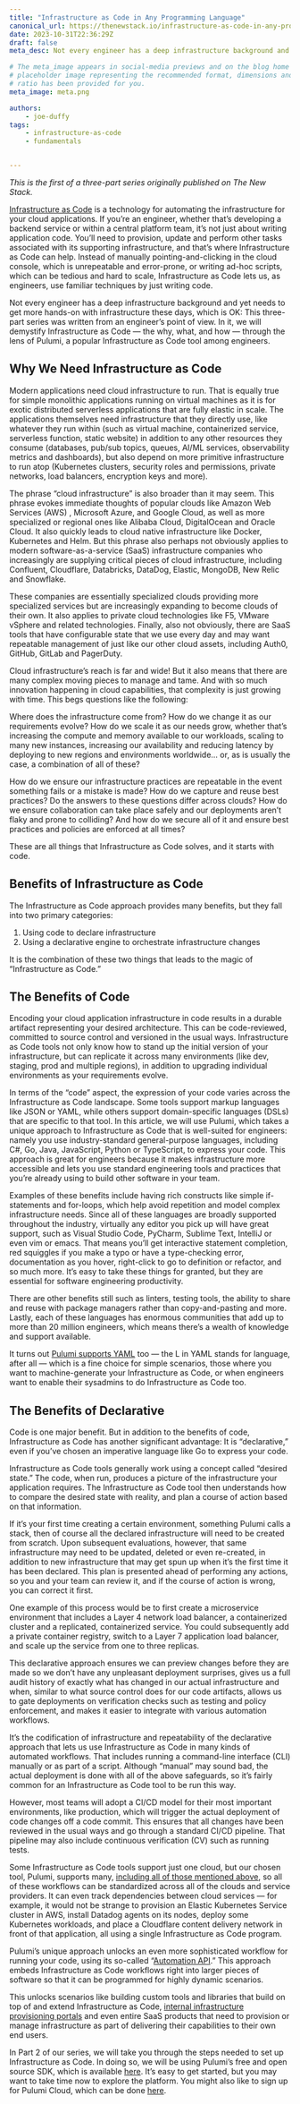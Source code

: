 ```yaml
---
title: "Infrastructure as Code in Any Programming Language"
canonical_url: https://thenewstack.io/infrastructure-as-code-in-any-programming-language/
date: 2023-10-31T22:36:29Z
draft: false
meta_desc: Not every engineer has a deep infrastructure background and yet needs to get more hands-on with it these days. That’s where Infrastructure as Code can help.

# The meta_image appears in social-media previews and on the blog home page. A
# placeholder image representing the recommended format, dimensions and aspect
# ratio has been provided for you.
meta_image: meta.png

authors:
    - joe-duffy
tags:
    - infrastructure-as-code
    - fundamentals


---
```


*This is the first of a three-part series originally published on The New Stack.*

[Infrastructure as Code](/what-is/what-is-infrastructure-as-code/) is a technology for automating the infrastructure for your cloud applications. If you’re an engineer, whether that’s developing a backend service or within a central platform team, it’s not just about writing application code. You’ll need to provision, update and perform other tasks associated with its supporting infrastructure, and that’s where Infrastructure as Code can help. Instead of manually pointing-and-clicking in the cloud console, which is unrepeatable and error-prone, or writing ad-hoc scripts, which can be tedious and hard to scale, Infrastructure as Code lets us, as engineers, use familiar techniques by just writing code.

Not every engineer has a deep infrastructure background and yet needs to get more hands-on with infrastructure these days, which is OK: This three-part series was written from an engineer’s point of view. In it, we will demystify Infrastructure as Code — the why, what, and how — through the lens of Pulumi, a popular Infrastructure as Code tool among engineers.

## Why We Need Infrastructure as Code

Modern applications need cloud infrastructure to run. That is equally true for simple monolithic applications running on virtual machines as it is for exotic distributed serverless applications that are fully elastic in scale. The applications themselves need infrastructure that they directly use, like whatever they run within (such as virtual machine, containerized service, serverless function, static website) in addition to any other resources they consume (databases, pub/sub topics, queues, AI/ML services, observability metrics and dashboards), but also depend on more primitive infrastructure to run atop (Kubernetes clusters, security roles and permissions, private networks, load balancers, encryption keys and more).

The phrase “cloud infrastructure” is also broader than it may seem. This phrase evokes immediate thoughts of popular clouds like Amazon Web Services (AWS) , Microsoft Azure, and Google Cloud, as well as more specialized or regional ones like Alibaba Cloud, DigitalOcean and Oracle Cloud. It also quickly leads to cloud native infrastructure like Docker, Kubernetes and Helm. But this phrase also perhaps not obviously applies to modern software-as-a-service (SaaS) infrastructure companies who increasingly are supplying critical pieces of cloud infrastructure, including Confluent, Cloudflare, Databricks, DataDog, Elastic, MongoDB, New Relic and Snowflake.

These companies are essentially specialized clouds providing more specialized services but are increasingly expanding to become clouds of their own. It also applies to private cloud technologies like F5, VMware vSphere and related technologies. Finally, also not obviously, there are SaaS tools that have configurable state that we use every day and may want repeatable management of just like our other cloud assets, including Auth0, GitHub, GitLab and PagerDuty.

Cloud infrastructure’s reach is far and wide! But it also means that there are many complex moving pieces to manage and tame. And with so much innovation happening in cloud capabilities, that complexity is just growing with time. This begs questions like the following:

Where does the infrastructure come from? How do we change it as our requirements evolve? How do we scale it as our needs grow, whether that’s increasing the compute and memory available to our workloads, scaling to many new instances, increasing our availability and reducing latency by deploying to new regions and environments worldwide… or, as is usually the case, a combination of all of these?

How do we ensure our infrastructure practices are repeatable in the event something fails or a mistake is made? How do we capture and reuse best practices? Do the answers to these questions differ across clouds? How do we ensure collaboration can take place safely and our deployments aren’t flaky and prone to colliding? And how do we secure all of it and ensure best practices and policies are enforced at all times?

These are all things that Infrastructure as Code solves, and it starts with code.

## Benefits of Infrastructure as Code

The Infrastructure as Code approach provides many benefits, but they fall into two primary categories:

1. Using code to declare infrastructure
2. Using a declarative engine to orchestrate infrastructure changes

It is the combination of these two things that leads to the magic of “Infrastructure as Code.”

## The Benefits of Code

Encoding your cloud application infrastructure in code results in a durable artifact representing your desired architecture. This can be code-reviewed, committed to source control and versioned in the usual ways. Infrastructure as Code tools not only know how to stand up the initial version of your infrastructure, but can replicate it across many environments (like dev, staging, prod and multiple regions), in addition to upgrading individual environments as your requirements evolve.

In terms of the “code” aspect, the expression of your code varies across the Infrastructure as Code landscape. Some tools support markup languages like JSON or YAML, while others support domain-specific languages (DSLs) that are specific to that tool. In this article, we will use Pulumi, which takes a unique approach to Infrastructure as Code that is well-suited for engineers: namely you use industry-standard general-purpose languages, including C#, Go, Java, JavaScript, Python or TypeScript, to express your code. This approach is great for engineers because it makes infrastructure more accessible and lets you use standard engineering tools and practices that you’re already using to build other software in your team.

Examples of these benefits include having rich constructs like simple if-statements and for-loops, which help avoid repetition and model complex infrastructure needs. Since all of these languages are broadly supported throughout the industry, virtually any editor you pick up will have great support, such as Visual Studio Code, PyCharm, Sublime Text, IntelliJ or even vim or emacs. That means you’ll get interactive statement completion, red squiggles if you make a typo or have a type-checking error, documentation as you hover, right-click to go to definition or refactor, and so much more. It’s easy to take these things for granted, but they are essential for software engineering productivity.

There are other benefits still such as linters, testing tools, the ability to share and reuse with package managers rather than copy-and-pasting and more. Lastly, each of these languages has enormous communities that add up to more than 20 million engineers, which means there’s a wealth of knowledge and support available.

It turns out [Pulumi supports YAML](/blog/pulumi-yaml/) too — the L in YAML stands for language, after all — which is a fine choice for simple scenarios, those where you want to machine-generate your Infrastructure as Code, or when engineers want to enable their sysadmins to do Infrastructure as Code too.

## The Benefits of Declarative

Code is one major benefit. But in addition to the benefits of code, Infrastructure as Code has another significant advantage: It is “declarative,” even if you’ve chosen an imperative language like Go to express your code.

Infrastructure as Code tools generally work using a concept called “desired state.” The code, when run, produces a picture of the infrastructure your application requires. The Infrastructure as Code tool then understands how to compare the desired state with reality, and plan a course of action based on that information.

If it’s your first time creating a certain environment, something Pulumi calls a stack, then of course all the declared infrastructure will need to be created from scratch. Upon subsequent evaluations, however, that same infrastructure may need to be updated, deleted or even re-created, in addition to new infrastructure that may get spun up when it’s the first time it has been declared. This plan is presented ahead of performing any actions, so you and your team can review it, and if the course of action is wrong, you can correct it first.

One example of this process would be to first create a microservice environment that includes a Layer 4 network load balancer, a containerized cluster and a replicated, containerized service. You could subsequently add a private container registry, switch to a Layer 7 application load balancer, and scale up the service from one to three replicas.

This declarative approach ensures we can preview changes before they are made so we don’t have any unpleasant deployment surprises, gives us a full audit history of exactly what has changed in our actual infrastructure and when, similar to what source control does for our code artifacts, allows us to gate deployments on verification checks such as testing and policy enforcement, and makes it easier to integrate with various automation workflows.

It’s the codification of infrastructure and repeatability of the declarative approach that lets us use Infrastructure as Code in many kinds of automated workflows. That includes running a command-line interface (CLI) manually or as part of a script. Although “manual” may sound bad, the actual deployment is done with all of the above safeguards, so it’s fairly common for an Infrastructure as Code tool to be run this way.

However, most teams will adopt a CI/CD model for their most important environments, like production, which will trigger the actual deployment of code changes off a code commit. This ensures that all changes have been reviewed in the usual ways and go through a standard CI/CD pipeline. That pipeline may also include continuous verification (CV) such as running tests.

Some Infrastructure as Code tools support just one cloud, but our chosen tool, Pulumi, supports many, [including all of those mentioned above](/registry), so all of these workflows can be standardized across all of the clouds and service providers. It can even track dependencies between cloud services — for example, it would not be strange to provision an Elastic Kubernetes Service cluster in AWS, install Datadog agents on its nodes, deploy some Kubernetes workloads, and place a Cloudflare content delivery network in front of that application, all using a single Infrastructure as Code program.

Pulumi’s unique approach unlocks an even more sophisticated workflow for running your code, using its so-called “[Automation API](/automation/).” This approach embeds Infrastructure as Code workflows right into larger pieces of software so that it can be programmed for highly dynamic scenarios.

This unlocks scenarios like building custom tools and libraries that build on top of and extend Infrastructure as Code, [internal infrastructure provisioning portals](/product/internal-developer-platforms/) and even entire SaaS products that need to provision or manage infrastructure as part of delivering their capabilities to their own end users.

In Part 2 of our series, we will take you through the steps needed to set up Infrastructure as Code. In doing so, we will be using Pulumi’s free and open source SDK, which is available [here](/docs/install/). It’s easy to get started, but you may want to take time now to explore the platform. You might also like to sign up for Pulumi Cloud, which can be done [here](https://app.pulumi.com/signup).
